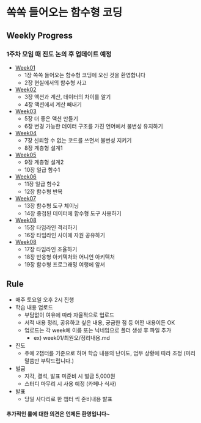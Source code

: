 # 쏙쏙 들어오는 함수형 코딩

## Weekly Progress

### 1주차 모임 때 진도 논의 후 업데이트 예정

- [Week01](https://github.com/Reading-Two-Door/Grokking-Simplicity/tree/main/week01)
  - 1장 쏙쏙 들어오는 함수형 코딩에 오신 것을 환영합니다
  - 2장 현실에서의 함수형 사고
- [Week02](https://github.com/Reading-Two-Door/Grokking-Simplicity/tree/main/week02)
  - 3장 액션과 계산, 데이터의 차이를 알기
  - 4장 액션에서 계산 빼내기
- [Week03](https://github.com/Reading-Two-Door/Grokking-Simplicity/tree/main/week03)
  - 5장 더 좋은 액션 만들기
  - 6장 변경 가능한 데이터 구조를 가진 언어에서 불변성 유지하기
- [Week04](https://github.com/Reading-Two-Door/Grokking-Simplicity/tree/main/week04)
  - 7장 신뢰할 수 없는 코드를 쓰면서 불변성 지키기
  - 8장 계층형 설계1
- [Week05](https://github.com/Reading-Two-Door/Grokking-Simplicity/tree/main/week05)
  - 9장 계층형 설계2
  - 10장 일급 함수1
- [Week06](https://github.com/Reading-Two-Door/Grokking-Simplicity/tree/main/week06)
  - 11장 일급 함수2
  - 12장 함수형 반복
- [Week07](https://github.com/Reading-Two-Door/Grokking-Simplicity/tree/main/week07)
  - 13장 함수형 도구 체이닝
  - 14장 중첩된 데이터에 함수형 도구 사용하기
- [Week08](https://github.com/Reading-Two-Door/Grokking-Simplicity/tree/main/week08)
  - 15장 타임라인 격리하기
  - 16장 타임라인 사이에 자원 공유하기
- [Week08](https://github.com/Reading-Two-Door/Grokking-Simplicity/tree/main/week08)
  - 17장 타임라인 조율하기
  - 18장 반응형 아키텍처와 어니언 아키텍처
  - 19장 함수형 프로그래밍 여행에 앞서

## Rule

- 매주 토요일 오후 2시 진행
- 학습 내용 업로드
  - 부담없이 여유에 따라 자율적으로 업로드
  - 서적 내용 정리, 공유하고 싶은 내용, 궁금한 점 등 어떤 내용이든 OK
  - 업로드는 각 week에 이름 또는 닉네임으로 폴더 생성 후 파일 추가
    - ex) week01/최원오/정리내용.md
- 진도
  - 주에 2챕터를 기준으로 하며 학습 내용의 난이도, 업무 상황에 따라 조정 (미리 말씀만 부탁드립니다.)
- 벌금
  - 지각, 결석, 발표 미준비 시 벌금 5,000원
  - 스터디 마무리 시 사용 예정 (카페나 식사)
- 발표
  - 당일 사다리로 한 챕터 씩 준비내용 발표

#### 추가적인 룰에 대한 의견은 언제든 환영입니다~
